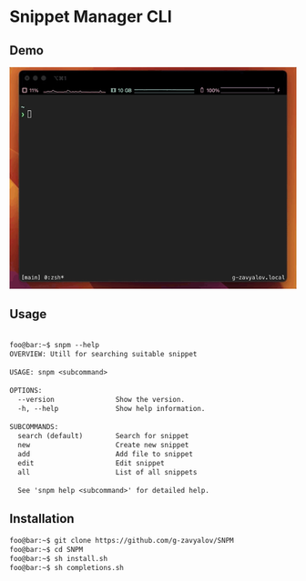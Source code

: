 # Snippet Manager CLI

## Demo

![Snippet Manager Demo](demo/demo.gif)


## Usage


```console

foo@bar:~$ snpm --help
OVERVIEW: Utill for searching suitable snippet

USAGE: snpm <subcommand>

OPTIONS:
  --version               Show the version.
  -h, --help              Show help information.

SUBCOMMANDS:
  search (default)        Search for snippet
  new                     Create new snippet
  add                     Add file to snippet
  edit                    Edit snippet
  all                     List of all snippets

  See 'snpm help <subcommand>' for detailed help.

```



## Installation

```console
foo@bar:~$ git clone https://github.com/g-zavyalov/SNPM
foo@bar:~$ cd SNPM
foo@bar:~$ sh install.sh
foo@bar:~$ sh completions.sh
```

